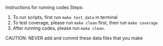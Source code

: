 Instructions for running codes
Steps:
1. To run scripts, first run ```make test_data``` in terminal
2. To test coverage, please run ```make clean``` first, then run ```make
   coverage```
3. After running codes, please run ```make clean```.

CAUTION: NEVER add and commit these data files that you make
